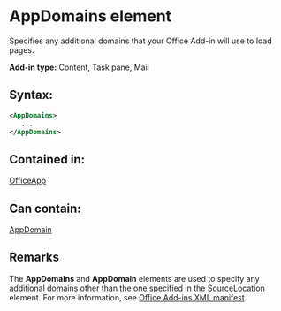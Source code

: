 
# AppDomains element
Specifies any additional domains that your Office Add-in will use to load pages.

 **Add-in type:** Content, Task pane, Mail


## Syntax:


```XML
<AppDomains>
   ...
</AppDomains>
```


## Contained in:

[OfficeApp](../../reference/manifest/officeapp.md)


## Can contain:

[AppDomain](../../reference/manifest/appdomain.md)


## Remarks

The  **AppDomains** and **AppDomain** elements are used to specify any additional domains other than the one specified in the [SourceLocation](../../reference/manifest/sourcelocation.md) element. For more information, see [Office Add-ins XML manifest](http://msdn.microsoft.com/library/4139ff24-afac-472a-af7d-9d069587ac9b%28Office.15%29.aspx#bk_Preventing_Navigation).


